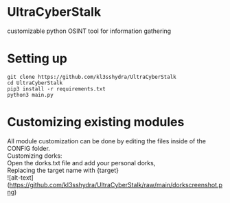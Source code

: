# UltraCyberStalk
customizable python OSINT tool for information gathering

# Setting up
```
git clone https://github.com/kl3sshydra/UltraCyberStalk
cd UltraCyberStalk
pip3 install -r requirements.txt
python3 main.py
```

# Customizing existing modules
All module customization can be done by editing the files inside of the CONFIG folder.<br>
Customizing dorks:<br>
Open the dorks.txt file and add your personal dorks,<br>
Replacing the target name with {target}<br>
![alt-text] (https://github.com/kl3sshydra/UltraCyberStalk/raw/main/dorkscreenshot.png)
